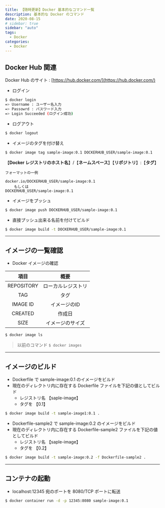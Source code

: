 ```yaml
---
title: 【随時更新】Docker 基本的なコマンド一覧
description: 基本的な Docker のコマンド
date: 2020-08-15
# sidebar: true
sidebar: "auto"
tags:
  - Docker
categories:
  - Docker
---
```


## Docker Hub 関連

Docker Hub のサイト : [https://hub.docker.com/](https://hub.docker.com/)

- ログイン

```sh
$ docker login
=> Username : ユーザー名入力
=> Passowrd : パスワード入力
=> Login Succeeded (ログイン成功)
```

- ログアウト

```sh
$ docker logout
```

- イメージのタグを付け替え

```sh
$ docker image tag sample-image:0.1 DOCKERHUB_USER/sample-image:0.1
```

【**Docker レジストリのホスト名**】/【**ネームスペース**】【**リポジトリ**】:【**タグ**】

```
フォーマットの一例

docker.io/DOCKERHUB_USER/sample-image:0.1
    もしくは
DOCKERHUB_USER/sample-image:0.1
```

- イメージをプッシュ

```sh
$ docker image push DOCKERHUB_USER/sample-image:0.1
```

- 直接プッシュ出来る名前を付けてビルド

```sh
$ docker image build -t DOCKERHUB_USER/sample-image:0.1
```

---

## イメージの一覧確認

- Docker イメージの確認

|項目|概要|
|:--:|:--:|
|REPOSITORY|ローカルレジストリ|
|TAG|タグ|
|IMAGE ID|イメージのID|
|CREATED|作成日|
|SIZE|イメージのサイズ|

```sh
$ docker image ls
```
> 以前のコマンド `$ docker images`

---

## イメージのビルド

- Dockerfile で sample-image:0.1 のイメージをビルド
- 現在のディレクトリ内に存在する Dockerfile ファイルを下記の値としてビルド
    - レジストリ名 【saple-image】
    - タグを 【0.1】

```sh
$ docker image build -t sample-image1:0.1 .
```

- Dockerfile-sample2 で sample-image:0.2 のイメージをビルド
- 現在のディレクトリ内に存在する Dockerfile-sample2 ファイルを下記の値としてビルド
    - レジストリ名 【saple-image】
    - タグを 【0.2】

```sh
$ docker image build -t sample-image:0.2 -f Dockerfile-sample2 .
```
---

## コンテナの起動

- localhost:12345 宛のポートを 8080/TCP ポートに転送

```sh
$ docker container run -d -p 12345:8080 sample-image:0.1
```
